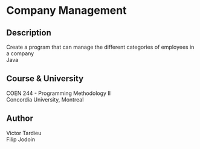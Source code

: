 # Company Management

## Description
Create a program that can manage the different categories of employees in a company  
Java

## Course & University
COEN 244 - Programming Methodology II  
Concordia University, Montreal

## Author
Victor Tardieu  
Filip Jodoin
